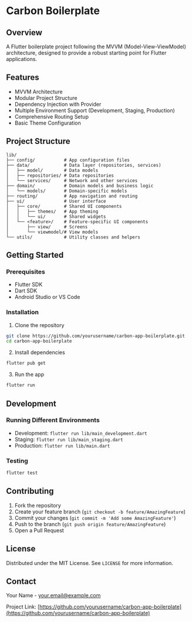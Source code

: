 # Carbon Boilerplate

## Overview
A Flutter boilerplate project following the MVVM (Model-View-ViewModel) architecture, designed to provide a robust starting point for Flutter applications.

## Features
- MVVM Architecture
- Modular Project Structure
- Dependency Injection with Provider
- Multiple Environment Support (Development, Staging, Production)
- Comprehensive Routing Setup
- Basic Theme Configuration

## Project Structure
```
lib/
├── config/           # App configuration files
├── data/             # Data layer (repositories, services)
│   ├── model/        # Data models
│   ├── repositories/ # Data repositories
│   └── services/     # Network and other services
├── domain/           # Domain models and business logic
│   └── models/       # Domain-specific models
├── routing/          # App navigation and routing
├── ui/               # User interface
│   ├── core/         # Shared UI components
│   │   ├── themes/   # App theming
│   │   └── ui/       # Shared widgets
│   └── <feature>/    # Feature-specific UI components
│       ├── view/     # Screens
│       └── viewmodel/# View models
└── utils/            # Utility classes and helpers
```

## Getting Started

### Prerequisites
- Flutter SDK
- Dart SDK
- Android Studio or VS Code

### Installation
1. Clone the repository
```bash
git clone https://github.com/yourusername/carbon-app-boilerplate.git
cd carbon-app-boilerplate
```

2. Install dependencies
```bash
flutter pub get
```

3. Run the app
```bash
flutter run
```

## Development

### Running Different Environments
- Development: `flutter run lib/main_development.dart`
- Staging: `flutter run lib/main_staging.dart`
- Production: `flutter run lib/main.dart`

### Testing
```bash
flutter test
```

## Contributing
1. Fork the repository
2. Create your feature branch (`git checkout -b feature/AmazingFeature`)
3. Commit your changes (`git commit -m 'Add some AmazingFeature'`)
4. Push to the branch (`git push origin feature/AmazingFeature`)
5. Open a Pull Request

## License
Distributed under the MIT License. See `LICENSE` for more information.

## Contact
Your Name - your.email@example.com

Project Link: [https://github.com/yourusername/carbon-app-boilerplate](https://github.com/yourusername/carbon-app-boilerplate)
